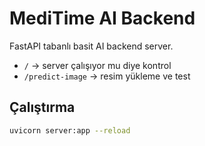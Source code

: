 # MediTime AI Backend

FastAPI tabanlı basit AI backend server.

- `/` → server çalışıyor mu diye kontrol
- `/predict-image` → resim yükleme ve test

## Çalıştırma
```bash
uvicorn server:app --reload